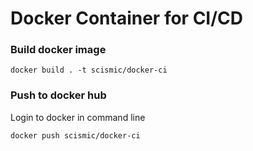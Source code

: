 # Docker Container for CI/CD

### Build docker image

```
docker build . -t scismic/docker-ci
```


### Push to docker hub
Login to docker in command line

```
docker push scismic/docker-ci
```